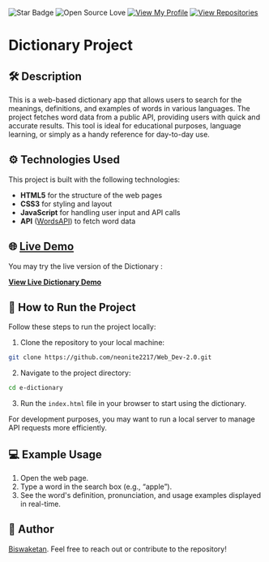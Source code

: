 ![Star Badge](https://img.shields.io/static/v1?label=%F0%9F%8C%9F&message=If%20Useful&style=flat&color=BC4E99)
![Open Source Love](https://badges.frapsoft.com/os/v1/open-source.svg?v=103)
[![View My Profile](https://img.shields.io/badge/View-My_Profile-green?logo=GitHub)](https://github.com/neonite2217)
[![View Repositories](https://img.shields.io/badge/View-My_Repositories-blue?logo=GitHub)](https://github.com/neonite2217?tab=repositories)

# Dictionary Project

## 🛠️ Description

This is a web-based dictionary app that allows users to search for the meanings, definitions, and examples of words in various languages. The project fetches word data from a public API, providing users with quick and accurate results.
This tool is ideal for educational purposes, language learning, or simply as a handy reference for day-to-day use.

## ⚙️ Technologies Used

This project is built with the following technologies:

- **HTML5** for the structure of the web pages
- **CSS3** for styling and layout
- **JavaScript** for handling user input and API calls
- **API** ([WordsAPI](https://www.wordsapi.com/)) to fetch word data

## 🌐 [Live Demo](https://gxax.vercel.app/)

You may try the live version of the Dictionary :

[**View Live Dictionary Demo**](https://gxax.vercel.app/)

## 🚀 How to Run the Project

Follow these steps to run the project locally:

1. Clone the repository to your local machine:

```bash
git clone https://github.com/neonite2217/Web_Dev-2.0.git
```

2. Navigate to the project directory:

```bash
cd e-dictionary
```

3. Run the `index.html` file in your browser to start using the dictionary.

For development purposes, you may want to run a local server to manage API requests more efficiently.

## 💻 Example Usage

1. Open the web page.
2. Type a word in the search box (e.g., “apple”).
3. See the word's definition, pronunciation, and usage examples displayed in real-time.

## 🤖 Author

[Biswaketan](https://github.com/neonite2217/).
Feel free to reach out or contribute to the repository!
